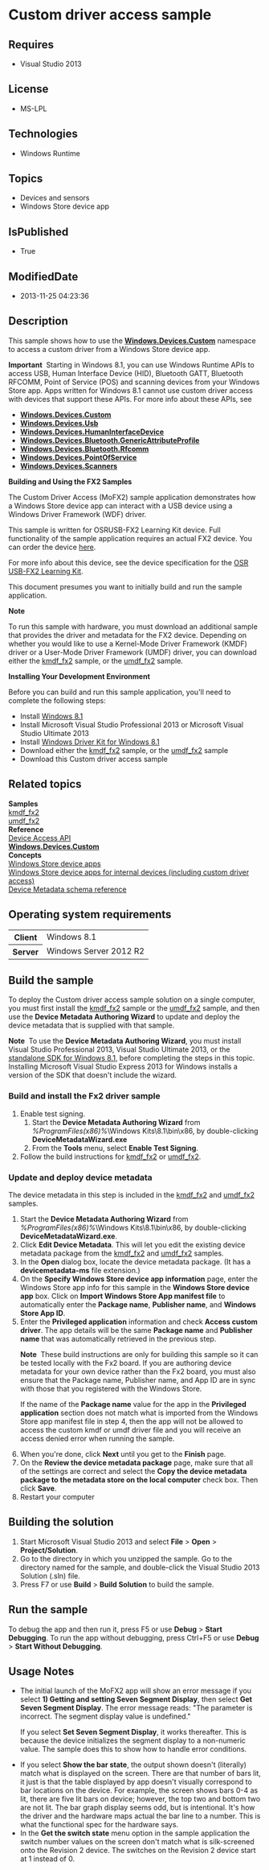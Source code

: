 # Custom driver access sample
## Requires
* Visual Studio 2013
## License
* MS-LPL
## Technologies
* Windows Runtime
## Topics
* Devices and sensors
* Windows Store device app
## IsPublished
* True
## ModifiedDate
* 2013-11-25 04:23:36
## Description

<div id="mainSection">
<p>This sample shows how to use the <a href="http://msdn.microsoft.com/library/windows/apps/dn263667">
<b>Windows.Devices.Custom</b></a> namespace to access a custom driver from a Windows Store device app.
</p>
<p class="note"><b>Important</b>&nbsp;&nbsp;Starting in Windows&nbsp;8.1, you can use Windows Runtime APIs to access USB, Human Interface Device (HID), Bluetooth GATT, Bluetooth RFCOMM, Point of Service (POS) and scanning devices from your Windows Store app. Apps written
 for Windows&nbsp;8.1 cannot use custom driver access with devices that support these APIs. For more info about these APIs, see
</p>
<ul>
<li><a href="http://msdn.microsoft.com/library/windows/apps/dn263667"><b>Windows.Devices.Custom</b></a>
</li><li><a href="http://msdn.microsoft.com/library/windows/apps/dn278466"><b>Windows.Devices.Usb</b></a>
</li><li><a href="http://msdn.microsoft.com/library/windows/apps/dn264174"><b>Windows.Devices.HumanInterfaceDevice</b></a>
</li><li><a href="http://msdn.microsoft.com/library/windows/apps/dn297685"><b>Windows.Devices.Bluetooth.GenericAttributeProfile</b></a>
</li><li><a href="http://msdn.microsoft.com/library/windows/apps/dn263529"><b>Windows.Devices.Bluetooth.Rfcomm</b></a>
</li><li><a href="http://msdn.microsoft.com/library/windows/apps/dn298071"><b>Windows.Devices.PointOfService</b></a>
</li><li><a href="http://msdn.microsoft.com/library/windows/apps/dn264250"><b>Windows.Devices.Scanners</b></a>
</li></ul>
<p></p>
<p><b>Building and Using the FX2 Samples</b></p>
<p>The Custom Driver Access (MoFX2) sample application demonstrates how a Windows Store device app can interact with a USB device using a Windows Driver Framework (WDF) driver.</p>
<p>This sample is written for OSRUSB-FX2 Learning Kit device. Full functionality of the sample application requires an actual FX2 device. You can order the device
<a href="http://go.microsoft.com/fwlink/p/?linkid=227221">here</a>.</p>
<p>For more info about this device, see the device specification for the <a href="http://go.microsoft.com/fwlink/p/?linkid=227224">
OSR USB-FX2 Learning Kit</a>.</p>
<p>This document presumes you want to initially build and run the sample application.</p>
<p class="note"><b>Note</b>&nbsp;&nbsp;</p>
<p class="note">To run this sample with hardware, you must download an additional sample that provides the driver and metadata for the FX2 device. Depending on whether you would like to use a Kernel-Mode Driver Framework (KMDF) driver or a User-Mode Driver
 Framework (UMDF) driver, you can download either the <a href="http://go.microsoft.com/fwlink/p/?LinkID=256131">
kmdf_fx2</a> sample, or the <a href="http://go.microsoft.com/fwlink/p/?LinkID=256202">
umdf_fx2</a> sample.</p>
<p></p>
<p><b>Installing Your Development Environment</b></p>
<p>Before you can build and run this sample application, you'll need to complete the following steps:</p>
<ul>
<li>Install <a href="http://go.microsoft.com/fwlink/p/?LinkID=301696">Windows&nbsp;8.1</a>
</li><li>Install Microsoft Visual Studio Professional&nbsp;2013 or Microsoft Visual Studio Ultimate&nbsp;2013
</li><li>Install <a href="http://go.microsoft.com/fwlink/p/?linkid=309150">Windows Driver Kit for Windows&nbsp;8.1</a>
</li><li>Download either the <a href="http://go.microsoft.com/fwlink/p/?LinkID=256131">
kmdf_fx2</a> sample, or the <a href="http://go.microsoft.com/fwlink/p/?LinkID=256202">
umdf_fx2</a> sample </li><li>Download this Custom driver access sample </li></ul>
<h2><a id="related_topics"></a>Related topics</h2>
<dl><dt><b>Samples</b> </dt><dt><a href="http://go.microsoft.com/fwlink/p/?LinkID=256131">kmdf_fx2</a> </dt><dt><a href="http://go.microsoft.com/fwlink/p/?LinkID=256202">umdf_fx2</a> </dt><dt><b>Reference</b> </dt><dt><a href="http://msdn.microsoft.com/library/windows/apps/hh404244">Device Access API</a>
</dt><dt><a href="http://msdn.microsoft.com/library/windows/apps/dn263667"><b>Windows.Devices.Custom</b></a>
</dt><dt><b>Concepts</b> </dt><dt><a href="http://go.microsoft.com/fwlink/p/?linkid=301381">Windows Store device apps</a>
</dt><dt><a href="http://go.microsoft.com/fwlink/p/?LinkId=303944">Windows Store device apps for internal devices (including custom driver access)</a>
</dt><dt><a href="http://go.microsoft.com/fwlink/p/?LinkId=306563">Device Metadata schema reference</a>
</dt></dl>
<h2>Operating system requirements</h2>
<table>
<tbody>
<tr>
<th>Client</th>
<td><dt>Windows&nbsp;8.1 </dt></td>
</tr>
<tr>
<th>Server</th>
<td><dt>Windows Server&nbsp;2012&nbsp;R2 </dt></td>
</tr>
</tbody>
</table>
<h2>Build the sample</h2>
<p>To deploy the Custom driver access sample solution on a single computer, you must first install the
<a href="http://go.microsoft.com/fwlink/p/?LinkID=256131">kmdf_fx2</a> sample or the
<a href="http://go.microsoft.com/fwlink/p/?LinkID=256202">umdf_fx2</a> sample, and then use the
<b>Device Metadata Authoring Wizard</b> to update and deploy the device metadata that is supplied with that sample.
</p>
<p class="note"><b>Note</b>&nbsp;&nbsp;To use the <b>Device Metadata Authoring Wizard</b>, you must install Visual Studio Professional&nbsp;2013, Visual Studio Ultimate&nbsp;2013, or the
<a href="http://go.microsoft.com/fwlink/?LinkID=309209">standalone SDK for Windows&nbsp;8.1</a>, before completing the steps in this topic. Installing Microsoft Visual Studio Express&nbsp;2013 for Windows installs a version of the SDK that doesn't include the wizard.</p>
<h3><a id="Build_and_install_the_Fx2_driver_sample"></a><a id="build_and_install_the_fx2_driver_sample"></a><a id="BUILD_AND_INSTALL_THE_FX2_DRIVER_SAMPLE"></a>Build and install the Fx2 driver sample</h3>
<ol>
<li>Enable test signing.
<ol>
<li>Start the <b>Device Metadata Authoring Wizard</b> from <i>%ProgramFiles(x86)%</i>\Windows Kits\8.1\bin\x86, by double-clicking
<b>DeviceMetadataWizard.exe</b> </li><li>From the <b>Tools</b> menu, select <b>Enable Test Signing</b>. </li></ol>
</li><li>Follow the build instructions for <a href="http://go.microsoft.com/fwlink/p/?LinkID=256131">
kmdf_fx2</a> or <a href="http://go.microsoft.com/fwlink/p/?LinkID=256202">umdf_fx2</a>.
</li></ol>
<h3><a id="Update_and_deploy_device_metadata"></a><a id="update_and_deploy_device_metadata"></a><a id="UPDATE_AND_DEPLOY_DEVICE_METADATA"></a>Update and deploy device metadata</h3>
<p>The device metadata in this step is included in the <a href="http://go.microsoft.com/fwlink/p/?LinkID=256131">
kmdf_fx2</a> and <a href="http://go.microsoft.com/fwlink/p/?LinkID=256202">umdf_fx2</a> samples.</p>
<ol>
<li>Start the <b>Device Metadata Authoring Wizard</b> from <i>%ProgramFiles(x86)%</i>\Windows Kits\8.1\bin\x86, by double-clicking
<b>DeviceMetadataWizard.exe</b>. </li><li>Click <b>Edit Device Metadata</b>. This will let you edit the existing device metadata package from the
<a href="http://go.microsoft.com/fwlink/p/?LinkID=256131">kmdf_fx2</a> and <a href="http://go.microsoft.com/fwlink/p/?LinkID=256202">
umdf_fx2</a> samples. </li><li>In the <b>Open</b> dialog box, locate the device metadata package. (It has a <b>
devicemetadata-ms</b> file extension.) </li><li>On the <b>Specify Windows Store device app information</b> page, enter the Windows Store app info for this sample in the
<b>Windows Store device app</b> box. Click on <b>Import Windows Store App manifest file</b> to automatically enter the
<b>Package name</b>, <b>Publisher name</b>, and <b>Windows Store App ID</b>. </li><li>Enter the <b>Privileged application</b> information and check <b>Access custom driver</b>. The app details will be the same
<b>Package name</b> and <b>Publisher name</b> that was automatically retrieved in the previous step.
<p class="note"><b>Note</b>&nbsp;&nbsp;These build instructions are only for building this sample so it can be tested locally with the Fx2 board. If you are authoring device metadata for your own device rather than the Fx2 board, you must also ensure that the Package
 name, Publisher name, and App ID are in sync with those that you registered with the Windows Store.
</p>
<p>If the name of the <b>Package name</b> value for the app in the <b>Privileged application</b> section does not match what is imported from the Windows Store app manifest file in step 4, then the app will not be allowed to access the custom kmdf or umdf driver
 file and you will receive an access denied error when running the sample.</p>
</li><li>When you're done, click <b>Next</b> until you get to the <b>Finish</b> page. </li><li>On the <b>Review the device metadata package</b> page, make sure that all of the settings are correct and select the
<b>Copy the device metadata package to the metadata store on the local computer</b> check box. Then click
<b>Save</b>. </li><li>Restart your computer </li></ol>
<h2><a id="Building_the_solution"></a><a id="building_the_solution"></a><a id="BUILDING_THE_SOLUTION"></a>Building the solution</h2>
<ol>
<li>Start Microsoft Visual Studio&nbsp;2013 and select <b>File</b> &gt; <b>Open</b> &gt;
<b>Project/Solution</b>. </li><li>Go to the directory in which you unzipped the sample. Go to the directory named for the sample, and double-click the Visual Studio&nbsp;2013 Solution (.sln) file.
</li><li>Press F7 or use <b>Build</b> &gt; <b>Build Solution</b> to build the sample. </li></ol>
<h2>Run the sample</h2>
<p>To debug the app and then run it, press F5 or use <b>Debug</b> &gt; <b>Start Debugging</b>. To run the app without debugging, press Ctrl&#43;F5 or use
<b>Debug</b> &gt; <b>Start Without Debugging</b>.</p>
<h2><a id="Usage_Notes"></a><a id="usage_notes"></a><a id="USAGE_NOTES"></a>Usage Notes</h2>
<ul>
<li>The initial launch of the MoFX2 app will show an error message if you select <b>
1) Getting and setting Seven Segment Display</b>, then select <b>Get Seven Segment Display</b>. The error message reads: &quot;The parameter is incorrect. The segment display value is undefined.&quot;
<p>If you select <b>Set Seven Segment Display</b>, it works thereafter. This is because the device initializes the segment display to a non-numeric value. The sample does this to show how to handle error conditions.</p>
</li><li>If you select <b>Show the bar state</b>, the output shown doesn't (literally) match what is displayed on the screen. There are that number of bars lit, it just is that the table displayed by app doesn't visually correspond to bar locations on the device.
 For example, the screen shows bars 0-4 as lit, there are five lit bars on device; however, the top two and bottom two are not lit. The bar graph display seems odd, but is intentional. It's how the driver and the hardware maps actual the bar line to a number.
 This is what the functional spec for the hardware says. </li><li>In the <b>Get the switch state</b> menu option in the sample application the switch number values on the screen don't match what is silk-screened onto the Revision 2 device. The switches on the Revision 2 device start at 1 instead of 0.
</li></ul>
</div>
